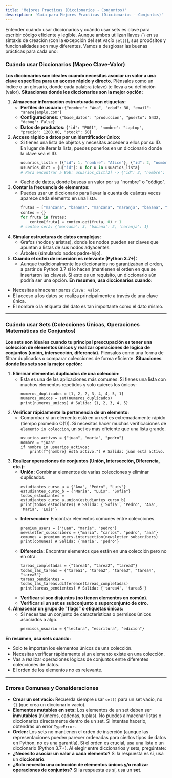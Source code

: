 ```yaml
---
title: 'Mejores Practicas (Diccionarios - Conjuntos)'
description: 'Guia para Mejores Practicas (Diccionarios - Conjuntos)'
---
```


Entender cuándo usar diccionarios y cuándo usar sets es clave para escribir código eficiente y legible. Aunque ambos utilizan llaves `{}` en su sintaxis de creación (con la excepción del set vacío `set()`), sus propósitos y funcionalidades son muy diferentes.
Vamos a desglosar las buenas prácticas para cada uno:
### Cuándo usar Diccionarios (Mapeo Clave-Valor)
**Los diccionarios son ideales cuando necesitas asociar un valor a una clave específica para un acceso rápido y directo.** Piénsalos como un índice o un glosario, donde cada palabra (clave) te lleva a su definición (valor).
**Situaciones donde los diccionarios son la mejor opción:**
1. **Almacenar información estructurada con etiquetas:**
    - **Perfiles de usuario:** `{"nombre": "Ana", "edad": 30, "email": "ana@ejemplo.com"}`
    - **Configuraciones:** `{"base_datos": "produccion", "puerto": 5432, "debug": False}`
    - **Datos de productos:** `{"id": "P001", "nombre": "Laptop", "precio": 1200.00, "stock": 50}`
2. **Acceso rápido a datos por un identificador único:**
    - Si tienes una lista de objetos y necesitas acceder a ellos por su ID. En lugar de iterar la lista, puedes ponerlos en un diccionario donde la clave sea el ID.
        ```python
        usuarios_lista = [{"id": 1, "nombre": "Alice"}, {"id": 2, "nombre": "Bob"}]
        usuarios_dict = {u["id"]: u for u in usuarios_lista}
        # Para encontrar a Bob: usuarios_dict[2] -> {"id": 2, "nombre": "Bob"}
        ```
    - Caché de datos, donde buscas un valor por su "nombre" o "código".
3. **Contar la frecuencia de elementos:**
    - Puedes usar un diccionario para llevar la cuenta de cuántas veces aparece cada elemento en una lista.
        ```python
        frutas = ["manzana", "banana", "manzana", "naranja", "banana", "manzana"]
        conteo = {}
        for fruta in frutas:
            conteo[fruta] = conteo.get(fruta, 0) + 1
        # conteo será: {'manzana': 3, 'banana': 2, 'naranja': 1}
        ```
4. **Simular estructuras de datos complejas:**
    - Grafos (nodos y aristas), donde los nodos pueden ser claves que apuntan a listas de sus nodos adyacentes.
    - Árboles (simulando nodos padre-hijo).
5. **Cuando el orden de inserción es relevante (Python 3.7+):**
    - Aunque tradicionalmente los diccionarios no garantizaban el orden, a partir de Python 3.7 sí lo hacen (mantienen el orden en que se insertaron las claves). Si esto es un requisito, un diccionario aún podría ser una opción.
**En resumen, usa diccionarios cuando:**
- Necesitas almacenar pares `clave: valor`.
- El acceso a los datos se realiza principalmente a través de una clave única.
- El nombre o la etiqueta del dato es tan importante como el dato mismo.
---
### Cuándo usar Sets (Colecciones Únicas, Operaciones Matemáticas de Conjuntos)
**Los sets son ideales cuando tu principal preocupación es tener una colección de elementos únicos y realizar operaciones de lógica de conjuntos (unión, intersección, diferencia).** Piénsalos como una forma de filtrar duplicados o comparar colecciones de forma eficiente.
**Situaciones donde los sets son la mejor opción:**
1. **Eliminar elementos duplicados de una colección:**
    - Esta es una de las aplicaciones más comunes. Si tienes una lista con muchos elementos repetidos y solo quieres los únicos:
        ```
        numeros_duplicados = [1, 2, 2, 3, 4, 4, 5, 1]
        numeros_unicos = set(numeros_duplicados)
        print(numeros_unicos) # Salida: {1, 2, 3, 4, 5}
        ```
2. **Verificar rápidamente la pertenencia de un elemento:**
    - Comprobar si un elemento está en un set es extremadamente rápido (tiempo promedio O(1)). Si necesitas hacer muchas verificaciones de `elemento in coleccion`, un set es más eficiente que una lista grande.
        ```
        usuarios_activos = {"juan", "maria", "pedro"}
        nombre = "juan"
        if nombre in usuarios_activos:
            print(f"{nombre} está activo.") # Salida: juan está activo.
        ```
3. **Realizar operaciones de conjuntos (Unión, Intersección, Diferencia, etc.):**
    - **Unión:** Combinar elementos de varias colecciones y eliminar duplicados.
        ```
        estudiantes_curso_a = {"Ana", "Pedro", "Luis"}
        estudiantes_curso_b = {"Maria", "Luis", "Sofía"}
        todos_estudiantes = estudiantes_curso_a.union(estudiantes_curso_b)
        print(todos_estudiantes) # Salida: {'Sofía', 'Pedro', 'Ana', 'Maria', 'Luis'}
        ```
    - **Intersección:** Encontrar elementos comunes entre colecciones.
        ```
        premium_users = {"juan", "maria", "pedro"}
        newsletter_subscribers = {"maria", "carlos", "pedro", "ana"}
        comunes = premium_users.intersection(newsletter_subscribers)
        print(comunes) # Salida: {'maria', 'pedro'}
        ```
    - **Diferencia:** Encontrar elementos que están en una colección pero no en otra.
        ```
        tareas_completadas = {"tarea1", "tarea2", "tarea3"}
        todas_las_tareas = {"tarea1", "tarea2", "tarea3", "tarea4", "tarea5"}
        tareas_pendientes = todas_las_tareas.difference(tareas_completadas)
        print(tareas_pendientes) # Salida: {'tarea4', 'tarea5'}
        ```
    - **Verificar si son disjuntos (no tienen elementos en común).**
    - **Verificar si un set es subconjunto o superconjunto de otro.**
4. **Almacenar un grupo de "flags" o etiquetas únicas:**
    - Si necesitas un conjunto de características o permisos únicos asociados a algo.
        ```
        permisos_usuario = {"lectura", "escritura", "edicion"}
        ```
**En resumen, usa sets cuando:**
- Solo te importan los elementos únicos de una colección.
- Necesitas verificar rápidamente si un elemento existe en una colección.
- Vas a realizar operaciones lógicas de conjuntos entre diferentes colecciones de datos.
- El orden de los elementos no es relevante.
---
### Errores Comunes y Consideraciones
- **Crear un set vacío:** Recuerda siempre usar `set()` para un set vacío, no `{}` (que crea un diccionario vacío).
- **Elementos mutables en sets:** Los elementos de un set deben ser **inmutables** (números, cadenas, tuplas). No puedes almacenar listas o diccionarios directamente dentro de un set. Si intentas hacerlo, obtendrás un error `TypeError`.
- **Orden:** Los sets no mantienen el orden de inserción (aunque las representaciones pueden parecer ordenadas para ciertos tipos de datos en Python, no es una garantía). Si el orden es crucial, usa una lista o un diccionario (Python 3.7+).
Al elegir entre diccionarios y sets, pregúntate:
- **¿Necesito asociar un valor a cada elemento?** Si la respuesta es sí, usa un **diccionario**.
- **¿Solo necesito una colección de elementos únicos y/o realizar operaciones de conjuntos?** Si la respuesta es sí, usa un **set**.